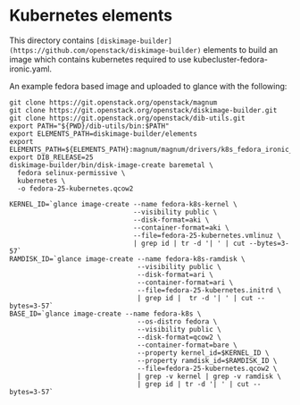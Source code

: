 Kubernetes elements
===================

This directory contains `[diskimage-builder](https://github.com/openstack/diskimage-builder)`
elements to build an image which contains kubernetes required to use kubecluster-fedora-ironic.yaml.

An example fedora based image and uploaded to glance with the following:

    git clone https://git.openstack.org/openstack/magnum
    git clone https://git.openstack.org/openstack/diskimage-builder.git
    git clone https://git.openstack.org/openstack/dib-utils.git
    export PATH="${PWD}/dib-utils/bin:$PATH"
    export ELEMENTS_PATH=diskimage-builder/elements
    export ELEMENTS_PATH=${ELEMENTS_PATH}:magnum/magnum/drivers/k8s_fedora_ironic_v1/image
    export DIB_RELEASE=25
    diskimage-builder/bin/disk-image-create baremetal \
      fedora selinux-permissive \
      kubernetes \
      -o fedora-25-kubernetes.qcow2

    KERNEL_ID=`glance image-create --name fedora-k8s-kernel \
                                   --visibility public \
                                   --disk-format=aki \
                                   --container-format=aki \
                                   --file=fedora-25-kubernetes.vmlinuz \
                                   | grep id | tr -d '| ' | cut --bytes=3-57`
    RAMDISK_ID=`glance image-create --name fedora-k8s-ramdisk \
                                    --visibility public \
                                    --disk-format=ari \
                                    --container-format=ari \
                                    --file=fedora-25-kubernetes.initrd \
                                    | grep id |  tr -d '| ' | cut --bytes=3-57`
    BASE_ID=`glance image-create --name fedora-k8s \
                                    --os-distro fedora \
                                    --visibility public \
                                    --disk-format=qcow2 \
                                    --container-format=bare \
                                    --property kernel_id=$KERNEL_ID \
                                    --property ramdisk_id=$RAMDISK_ID \
                                    --file=fedora-25-kubernetes.qcow2 \
                                    | grep -v kernel | grep -v ramdisk \
                                    | grep id | tr -d '| ' | cut --bytes=3-57`
